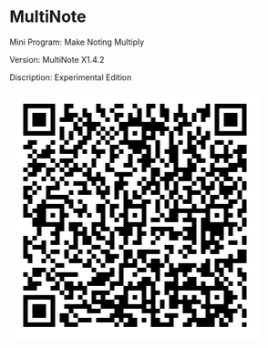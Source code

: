 # MultiNote
Mini Program: Make Noting Multiply

Version: MultiNote X1.4.2

Discription: Experimental Edition

![](https://github.com/iClassic-Live/MultiNote/blob/master/images/MultiNote%20Trail%20Version.jpg?raw=true)